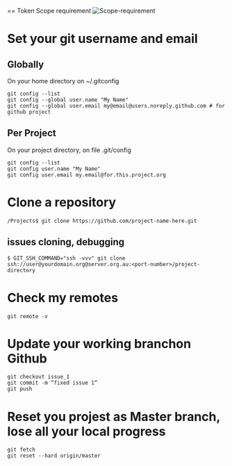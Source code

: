 == Token Scope requirement
![Scope-requirement](https://.png)

# Set your git username and email

## Globally 
On your home directory on ~/.gitconfig

```
git config --list
git config --global user.name "My Name"
git config --global user.email my@email@users.noreply.github.com # for github project
```
## Per Project 

On your project directory, on file .git/config
```
git config --list
git config user.name "My Name"
git config user.email my.email@for.this.project.org 
```
# Clone a repository
```
/Projects$ git clone https://github.com/project-name-here.git
```
## issues cloning, debugging 
```
$ GIT_SSH_COMMAND="ssh -vvv" git clone ssh://user@yourdomain.org@server.org.au:<port-number>/project-directory
```
# Check my remotes
```
git remote -v
```

# Update your working branchon Github
```
git checkout issue_1
git commit -m “fixed issue 1”
git push
```

# Reset you projest as Master branch, lose all your local progress
```
git fetch
git reset --hard origin/master
```
